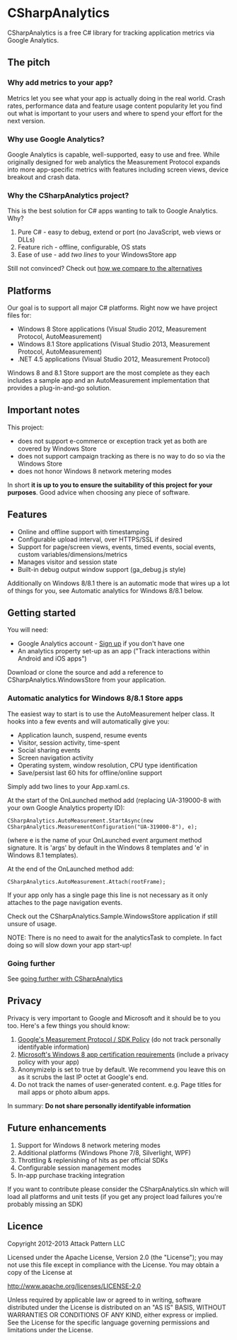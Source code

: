 # CSharpAnalytics

CSharpAnalytics is a free C# library for tracking application metrics via Google Analytics.

## The pitch

### Why add metrics to your app?

Metrics let you see what your app is actually doing in the real world. Crash rates, performance data and feature usage content popularity let you find out what is important to your users and where to spend your effort for the next version.

### Why use Google Analytics?

Google Analytics is capable, well-supported, easy to use and free. While originally designed for web analytics the Measurement Protocol expands into more app-specific metrics with features including screen views, device breakout and crash data.

### Why the CSharpAnalytics project?

This is the best solution for C# apps wanting to talk to Google Analytics. Why?

1. Pure C# - easy to debug, extend or port (no JavaScript, web views or DLLs)
1. Feature rich - offline, configurable, OS stats
1. Ease of use - add *two lines* to your WindowsStore app

Still not convinced? Check out [how we compare to the alternatives](https://github.com/AttackPattern/CSharpAnalytics/wiki/Comparison)

## Platforms

Our goal is to support all major C# platforms. Right now we have project files for:

* Windows 8 Store applications (Visual Studio 2012, Measurement Protocol, AutoMeasurement)
* Windows 8.1 Store applications (Visual Studio 2013, Measurement Protocol, AutoMeasurement)
* .NET 4.5 applications (Visual Studio 2012, Measurement Protocol)

Windows 8 and 8.1 Store support are the most complete as they each includes a sample app and an AutoMeasurement implementation that provides a plug-in-and-go solution.

## Important notes

This project:

* does not support e-commerce or exception track yet as both are covered by Windows Store
* does not support campaign tracking as there is no way to do so via the Windows Store
* does not honor Windows 8 network metering modes

In short **it is up to you to ensure the suitability of this project for your purposes**. Good advice when choosing any piece of software.

## Features

* Online and offline support with timestamping
* Configurable upload interval, over HTTPS/SSL if desired
* Support for page/screen views, events, timed events, social events, custom variables/dimensions/metrics
* Manages visitor and session state
* Built-in debug output window support (ga_debug.js style)

Additionally on Windows 8/8.1 there is an automatic mode that wires up a lot of things for you, see Automatic analytics for Windows 8/8.1 below.

## Getting started

You will need:

* Google Analytics account - [Sign up](http://analytics.google.com) if you don't have one
* An analytics property set-up as an app ("Track interactions within Android and iOS apps")

Download or clone the source and add a reference to CSharpAnalytics.WindowsStore from your application.

### Automatic analytics for Windows 8/8.1 Store apps

The easiest way to start is to use the AutoMeasurement helper class. It hooks into a few events and will automatically give you:

* Application launch, suspend, resume events
* Visitor, session activity, time-spent
* Social sharing events
* Screen navigation activity
* Operating system, window resolution, CPU type identification
* Save/persist last 60 hits for offline/online support

Simply add two lines to your App.xaml.cs.

At the start of the OnLaunched method add (replacing UA-319000-8 with your own Google Analytics property ID):

`CSharpAnalytics.AutoMeasurement.StartAsync(new CSharpAnalytics.MeasurementConfiguration("UA-319000-8"), e);`

(where e is the name of your OnLaunched event argument method signature. It is 'args' by default in the Windows 8 templates and 'e' in Windows 8.1 templates).

At the end of the OnLaunched method add:

`CSharpAnalytics.AutoMeasurement.Attach(rootFrame);`

If your app only has a single page this line is not necessary as it only attaches to the page navigation events.

Check out the CSharpAnalytics.Sample.WindowsStore application if still unsure of usage.

NOTE: There is no need to await for the analyticsTask to complete. In fact doing so will slow down your app start-up!

### Going further

See [going further with CSharpAnalytics](https://github.com/AttackPattern/CSharpAnalytics/wiki/Going-further)

## Privacy

Privacy is very important to Google and Microsoft and it should be to you too. Here's a few things you should know:

1. [Google's Measurement Protocol / SDK Policy](https://developers.google.com/analytics/devguides/collection/protocol/policy) (do not track personally identifyable information)
1. [Microsoft's Windows 8 app certification requirements](http://msdn.microsoft.com/en-us/library/windows/apps/hh694083.aspx) (include a privacy policy with your app)
1. AnonymizeIp is set to true by default. We recommend you leave this on as it scrubs the last IP octet at Google's end.
1. Do not track the names of user-generated content. e.g. Page titles for mail apps or photo album apps.
 
In summary: **Do not share personally identifyable information**

## Future enhancements

1. Support for Windows 8 network metering modes
1. Additional platforms (Windows Phone 7/8, Silverlight, WPF)
1. Throttling & replenishing of hits as per official SDKs
1. Configurable session management modes
1. In-app purchase tracking integration

If you want to contribute please consider the CSharpAnalytics.sln which will load all platforms and unit tests (if you get any project load failures you're probably missing an SDK)

## Licence

Copyright 2012-2013 Attack Pattern LLC

Licensed under the Apache License, Version 2.0 (the "License"); you may not use this file except in compliance with the License. You may obtain a copy of the License at

http://www.apache.org/licenses/LICENSE-2.0

Unless required by applicable law or agreed to in writing, software distributed under the License is distributed on an "AS IS" BASIS, WITHOUT WARRANTIES OR CONDITIONS OF ANY KIND, either express or implied. See the License for the specific language governing permissions and limitations under the License.
